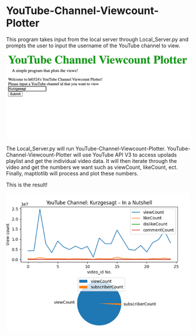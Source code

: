 # YouTube-Channel-Viewcount-Plotter

This program takes input from the local server through Local_Server.py and prompts the user to input the username of the YouTube channel to view.
![](images/sample1.png)

The Local_Server.py will run YouTube-Channel-Viewcount-Plotter.
YouTube-Channel-Viewcount-Plotter will use YouTube API V3 to access upolads playlist and get the individual video data. It will then iterate through the video and get the numbers we want such as viewCount, likeCount, ect.
Finally, maptlotlib will process and plot these numbers.

This is the result!

![](images/sample2.png)
